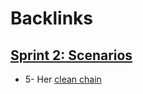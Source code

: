 
# Backlinks
## [Sprint 2: Scenarios](<Sprint 2: Scenarios.md>)
- 5- Her [clean chain](<clean chain.md>)

